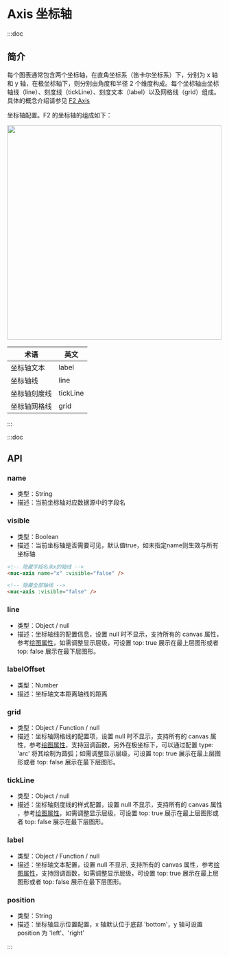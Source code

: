 # Axis 坐标轴

:::doc
## 简介
每个图表通常包含两个坐标轴，在直角坐标系（笛卡尔坐标系）下，分别为 x 轴和 y 轴，在极坐标轴下，则分别由角度和半径 2 个维度构成。每个坐标轴由坐标轴线（line）、刻度线（tickLine）、刻度文本（label）以及网格线（grid）组成。具体的概念介绍请参见 [F2 Axis](https://www.yuque.com/antv/f2/api-axis)

坐标轴配置。F2 的坐标轴的组成如下：

<img src="https://gw.alipayobjects.com/zos/rmsportal/YhhBplZmzxzwvUBeEvPE.png" width="500">

| 术语 | 英文 |
|-----|------|
| 坐标轴文本 | label |
| 坐标轴线 | line |
| 坐标轴刻度线 | tickLine |
| 坐标轴网格线 | grid |
:::


:::doc
## API
### name
* 类型：String
* 描述：当前坐标轴对应数据源中的字段名

### visible
* 类型：Boolean
* 描述：当前坐标轴是否需要可见，默认值true，如未指定name则生效与所有坐标轴
```html
<!-- 隐藏字段名未x的轴线 -->
<nuc-axis name="x" :visible="false" />

<!-- 隐藏全部轴线 -->
<nuc-axis :visible="false" />
```

### line
* 类型：Object / null
* 描述：坐标轴线的配置信息，设置 null 时不显示，支持所有的 canvas 属性，参考[绘图属性](https://www.yuque.com/antv/f2/canvas)，如需调整显示层级，可设置 top: true 展示在最上层图形或者 top: false 展示在最下层图形。

### labelOffset
* 类型：Number
* 描述：坐标轴文本距离轴线的距离

### grid
* 类型：Object / Function / null
* 描述：坐标轴网格线的配置项，设置 null 时不显示，支持所有的 canvas 属性，参考[绘图属性](https://www.yuque.com/antv/f2/canvas)，支持回调函数，另外在极坐标下，可以通过配置 type: 'arc' 将其绘制为圆弧；如需调整显示层级，可设置 top: true 展示在最上层图形或者 top: false 展示在最下层图形。

### tickLine
* 类型：Object / null
* 描述：坐标轴刻度线的样式配置，设置 null 不显示，支持所有的 canvas 属性 ，参考[绘图属性](https://www.yuque.com/antv/f2/canvas)，如需调整显示层级，可设置 top: true 展示在最上层图形或者 top: false 展示在最下层图形。

### label
* 类型：Object / Function / null
* 描述：坐标轴文本配置，设置 null 不显示, 支持所有的 canvas 属性，参考[绘图属性](https://www.yuque.com/antv/f2/canvas)，支持回调函数，如需调整显示层级，可设置 top: true 展示在最上层图形或者 top: false 展示在最下层图形。

### position
* 类型：String
* 描述：坐标轴显示位置配置，x 轴默认位于底部 'bottom'，y 轴可设置 position 为 'left'、'right'

:::
